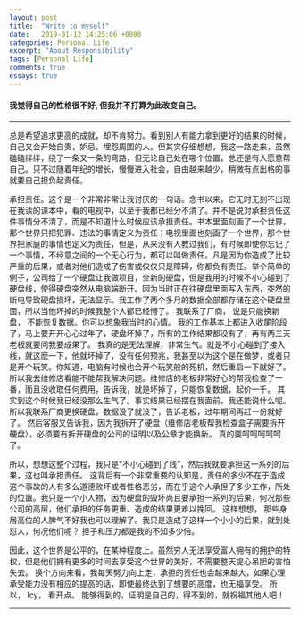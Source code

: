 ```yaml
---
layout: post
title:  "Write to myself"
date:   2019-01-12 14:25:06 +0800
categories: Personal Life
excerpt: "About Responsibility"
tags: [Personal Life]
comments: true
essays: true
---
```

#### 我觉得自己的性格很不好, 但我并不打算为此改变自己。 
---

总是希望追求更高的成就，却不肯努力。看到别人有能力拿到更好的结果的时候，自己又会开始自责，妒忌，埋怨周围的人。但其实仔细想想，我这一路走来，虽然磕磕绊绊，绕了一条又一条的弯路，但无论自己处在哪个位置，总还是有人愿意帮自己。只不过随着年纪的增长，慢慢进入社会，自由越来越少，稍微有点出格的事就要自己担负起责任。  
  

承担责任。这个是一个非常非常让我讨厌的一句话。念书以来，它无时无刻不出现在我读的课本中，看的电视中，以至于我都已经分不清了。并不是说对承担责任这件事情分不清了，而是不知道什么时候应该承担责任。书本里面刻画了一个世界，那个世界只把犯罪、违法的事情定义为责任；电视里面也刻画了一个世界，那个世界把家庭的事情也定义为责任，但是，从来没有人教过我们，有时候即使你忘记了一个事情，不经意之间的一个无心行为，都可以叫做责任。凡是因为你造成了比较严重的后果，或者对他们造成了伤害或仅仅只是障碍，你都负有责任。举个简单的例子，公司给了一个硬盘让我做项目，全新的硬盘，但是我用的时候不小心碰到了硬盘线，使得硬盘突然从电脑端断开。因为当时正在往硬盘里面写入东西，突然的断电导致硬盘损坏，无法显示。我工作了两个多月的数据全部都存储在这个硬盘里面，所以当他坏掉的时候我整个人都已经懵了。 我联系了厂商， 说是只能换新盘， 不能恢复数据。你可以想象我当时的心情。 我的工作基本上都进入收尾阶段了，马上要开开心心过年了，硬盘坏掉了，所有的工作结果都没有了，再有两三天老板就要问我要成果了。 我真的是无法理解，非常生气。就是不小心碰到了接入线，就这麽一下，他就坏掉了，没有任何预兆，我甚至以为这个是在做梦，或者只是开个玩笑。你知道，电脑有时候也会开个玩笑般的死机，然后重启一下就好了。所以我去维修店看能不能帮我解决问题。维修店的老板非常好心的帮我检查了一番，而且没收取任何费用，告诉我，就是坏掉了，只能恢复数据，起价一千。  其实到这个时候我已经没那么生气了。事实结果已经摆在我面前，我还能说什么呢。所以我联系厂商更换硬盘，数据没了就没了，告诉老板，过年期间再赶一份就好了。  然后客服又告诉我，因为我拆开了硬盘（维修店老板帮我检查盒子需要拆开硬盘），必须要有拆开硬盘的公司的证明以及公章才能换新。 真的要呵呵呵呵呵了。  
  

所以，想想这整个过程，我只是“不小心碰到了线”，然后我就要承担这一系列的后果，这也叫承担责任。 这背后有一个非常重要的认知是，责任的多少不在于造成这个事故的人有多么道德败坏或者性格恶劣，而在乎这个人承担了多少工作，所处的位置。我只是一个小人物，因为硬盘的毁坏尚且要承担一系列的后果，何况那些公司的高层，他们承担的任务更重、造成的结果更难以挽回。 这样想想， 那些身居高位的人脾气不好我也可以理解了。我只是造成了这样一个小小的后果，就到处怼人，何况他们呢？ 担子和压力都是我的不知多少倍。
  
因此，这个世界是公平的，在某种程度上。虽然穷人无法享受富人拥有的拥护的特权，但是他们拥有更多的时间去享受这个世界的美好，不需要整天提心吊胆的害怕失去。 换个方向来看，我每天努力向上走，承担的责任也会越来越大，如果心理承受能力没有相应的提高的话，即使最终达到了想要的高度，也无福享受。 所以， Icy， 看开点。 能够得到的，证明是自己的，得不到的，就祝福其他人吧！

---



